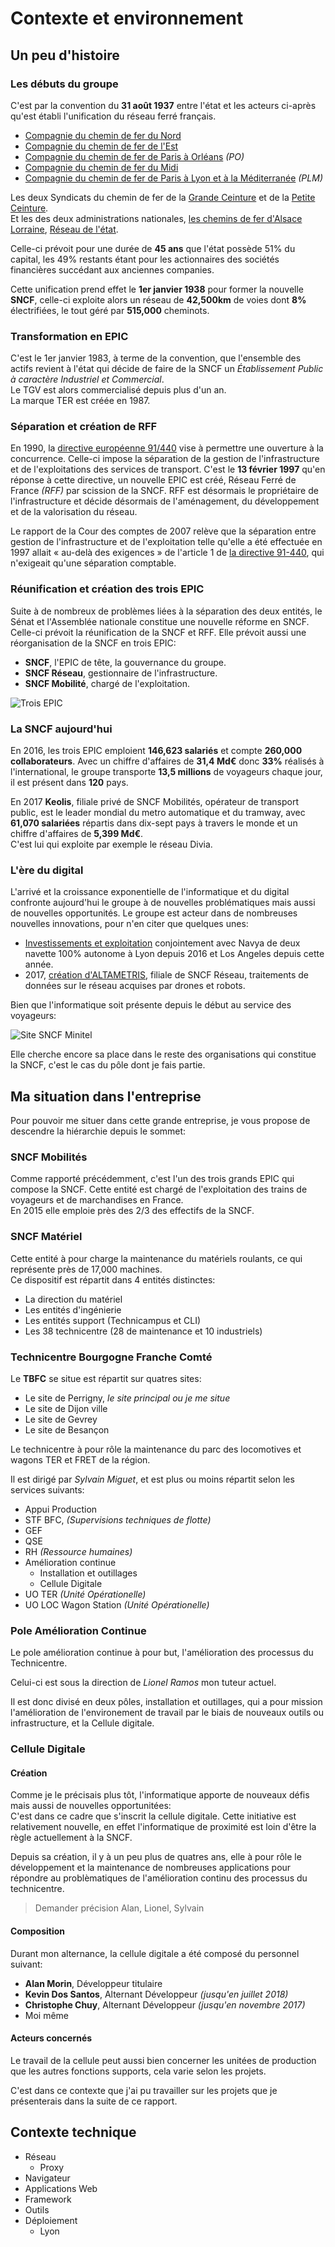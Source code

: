# Contexte et environnement

## Un peu d'histoire

### Les débuts du groupe

C'est par la convention du **31 août 1937** entre l'état et les acteurs ci-après qu'est établi l'unification du réseau ferré français. 

- [Compagnie du chemin de fer du Nord][1]
- [Compagnie du chemin de fer de l'Est][2]
- [Compagnie du chemin de fer de Paris à Orléans][3] *(PO)*
- [Compagnie du chemin de fer du Midi][4]
- [Compagnie du chemin de fer de Paris à Lyon et à la Méditerranée][5] *(PLM)*  

Les deux Syndicats du chemin de fer de la [Grande Ceinture][6] et de la [Petite Ceinture][7].  
Et les des deux administrations nationales, [les chemins de fer d'Alsace Lorraine](https://fr.wikipedia.org/wiki/Administration_des_chemins_de_fer_d%27Alsace_et_de_Lorraine), [Réseau de l'état](https://fr.wikipedia.org/wiki/Administration_des_chemins_de_fer_de_l%27%C3%89tat).

Celle-ci prévoit pour une durée de **45 ans** que l'état possède 51% du capital, les 49% restants étant pour les actionnaires des sociétés financières succédant aux anciennes companies.

Cette unification prend effet le **1er janvier 1938** pour former la nouvelle **SNCF**, celle-ci exploite alors un réseau de **42,500km** de voies dont **8%** électrifiées, le tout géré par **515,000** cheminots.

### Transformation en EPIC

C'est le 1er janvier 1983, à terme de la convention, que l'ensemble des actifs revient à l'état qui décide de faire de la SNCF un *Établissement Public à caractère Industriel et Commercial*.  
Le TGV est alors commercialisé depuis plus d'un an.  
La marque TER est créée en 1987.  

### Séparation et création de RFF

En 1990, la [directive européenne 91/440](https://fr.wikipedia.org/wiki/Directive_relative_au_d%C3%A9veloppement_de_chemins_de_fer_communautaires) vise à permettre une ouverture à la concurrence. Celle-ci impose la séparation de la gestion de l'infrastructure et de l'exploitations des services de transport.
C'est le **13 février 1997** qu'en réponse à cette directive, un nouvelle EPIC est créé, Réseau Ferré de France *(RFF)* par scission de la SNCF. RFF est désormais le propriétaire de l'infrastructure et décide désormais de l'aménagement, du développement et de la valorisation du réseau.  

Le rapport de la Cour des comptes de 2007 relève que la séparation entre gestion de l'infrastructure et de l'exploitation telle qu'elle a été effectuée en 1997 allait « au-delà des exigences » de l'article 1 de [la directive 91-440](https://fr.wikipedia.org/wiki/Directive_relative_au_d%C3%A9veloppement_de_chemins_de_fer_communautaires), qui n'exigeait qu'une séparation comptable.

### Réunification et création des trois EPIC

Suite à de nombreux de problèmes liées à la séparation des deux entités, le Sénat et l'Assemblée nationale constitue une nouvelle réforme en SNCF. Celle-ci prévoit la réunification de la SNCF et RFF. Elle prévoit aussi une réorganisation de la SNCF en trois EPIC:

- **SNCF**, l'EPIC de tête, la gouvernance du groupe.
- **SNCF Réseau**, gestionnaire de l'infrastructure.
- **SNCF Mobilité**, chargé de l'exploitation.

![Trois EPIC](./assets/sncf-epic.png)

### La SNCF aujourd'hui

En 2016, les trois EPIC emploient **146,623 salariés** et compte **260,000 collaborateurs**. Avec un chiffre d'affaires de **31,4 Md€** donc **33%** réalisés à l'international, le groupe transporte **13,5 millions** de voyageurs chaque jour, il est présent dans **120** pays.

En 2017 **Keolis**, filiale privé de SNCF Mobilités, opérateur de transport public, est le leader mondial du metro automatique et du tramway, avec **61,070 salariées** répartis dans dix-sept pays à travers le monde et un chiffre d'affaires de **5,399 Md€**.  
C'est lui qui exploite par exemple le réseau Divia.  

### L'ère du digital

L'arrivé et la croissance exponentielle de l'informatique et du digital confronte aujourd'hui le groupe à de nouvelles problématiques mais aussi de nouvelles opportunités.
Le groupe est acteur dans de nombreuses nouvelles innovations, pour n'en citer que quelques unes:

- [Investissements et exploitation](https://www.usine-digitale.fr/article/keolis-et-valeo-misent-sur-la-navette-autonome-navya-leve-30-millions-d-euros.N449887) conjointement avec Navya de deux navette 100% autonome à Lyon depuis 2016 et Los Angeles depuis cette année.
- 2017, [création d'ALTAMETRIS](https://www.sncf-reseau.fr/fr/actualite/institutionnel/lancement-de-la-filiale-drones-sncf-reseau-altametris), filiale de SNCF Réseau, traitements de données sur le réseau acquises par drones et robots.

Bien que l'informatique soit présente depuis le début au service des voyageurs:

![Site SNCF Minitel](../assets/sncf-minitel.jpg)

Elle cherche encore sa place dans le reste des organisations qui constitue la SNCF, c'est le cas du pôle dont je fais partie.

## Ma situation dans l'entreprise

Pour pouvoir me situer dans cette grande entreprise, je vous propose de descendre la hiérarchie depuis le sommet:

### SNCF Mobilités

Comme rapporté précédemment, c'est l'un des trois grands EPIC qui compose la SNCF.
Cette entité est chargé de l'exploitation des trains de voyageurs et de marchandises en France.  
En 2015 elle emploie près des 2/3 des effectifs de la SNCF.

### SNCF Matériel

Cette entité à pour charge la maintenance du matériels roulants, ce qui représente près de 17,000 machines.  
Ce dispositif est répartit dans 4 entités distinctes:

- La direction du matériel
- Les entités d'ingénierie
- Les entités support (Technicampus et CLI)
- Les 38 technicentre (28 de maintenance et 10 industriels)

### Technicentre Bourgogne Franche Comté

Le **TBFC** se situe est répartit sur quatres sites:

- Le site de Perrigny, *le site principal ou je me situe*
- Le site de Dijon ville
- Le site de Gevrey
- Le site de Besançon

Le technicentre à pour rôle la maintenance du parc des locomotives et wagons TER et FRET de la région.  

Il est dirigé par *Sylvain Miguet*, et est plus ou moins répartit selon les services suivants:

- Appui Production
- STF BFC, *(Supervisions techniques de flotte)*
- GEF
- QSE
- RH *(Ressource humaines)*
- Amélioration continue
  - Installation et outillages
  - Cellule Digitale
- UO TER *(Unité Opérationelle)*
- UO LOC Wagon Station *(Unité Opérationelle)*

### Pole Amélioration Continue

Le pole amélioration continue à pour but, l'amélioration des processus du Technicentre.  

Celui-ci est sous la direction de *Lionel Ramos* mon tuteur actuel.

Il est donc divisé en deux pôles, installation et outillages, qui a pour mission l'amélioration de l'environement de travail par le biais de nouveaux outils ou infrastructure, et la Cellule digitale.

### Cellule Digitale

#### Création

Comme je le précisais plus tôt, l'informatique apporte de nouveaux défis mais aussi de nouvelles opportunitées:  
C'est dans ce cadre que s'inscrit la cellule digitale. Cette initiative est relativement nouvelle, en effet l'informatique de proximité est loin d'être la règle actuellement à la SNCF.

Depuis sa création, il y à un peu plus de quatres ans, elle à pour rôle le développement et la maintenance de nombreuses applications pour répondre au problèmatiques de l'amélioration continu des processus du technicentre.

> Demander précision Alan, Lionel, Sylvain

#### Composition

Durant mon alternance, la cellule digitale a été composé du personnel suivant:

- **Alan Morin**, Développeur titulaire
- **Kevin Dos Santos**, Alternant Développeur *(jusqu'en juillet 2018)*
- **Christophe Chuy**, Alternant Développeur *(jusqu'en novembre 2017)*
- Moi même  

#### Acteurs concernés

Le travail de la cellule peut aussi bien concerner les unitées de production que les autres fonctions supports, cela varie selon les projets.  

C'est dans ce contexte que j'ai pu travailler sur les projets que je présenterais dans la suite de ce rapport.

## Contexte technique

- Réseau  
  - Proxy
- Navigateur  
- Applications Web  
- Framework  
- Outils  
- Déploiement 
  - Lyon  


[1]: https://fr.wikipedia.org/wiki/Compagnie_des_chemins_de_fer_du_Nord
[2]: https://fr.wikipedia.org/wiki/Compagnie_des_chemins_de_fer_de_l%27Est
[3]: https://fr.wikipedia.org/wiki/Compagnie_du_chemin_de_fer_de_Paris_%C3%A0_Orl%C3%A9ans
[4]: https://fr.wikipedia.org/wiki/Compagnie_des_chemins_de_fer_du_Midi_et_du_Canal_lat%C3%A9ral_%C3%A0_la_Garonne
[5]: https://fr.wikipedia.org/wiki/Compagnie_des_chemins_de_fer_de_Paris_%C3%A0_Lyon_et_%C3%A0_la_M%C3%A9diterran%C3%A9e
[6]: https://fr.wikipedia.org/wiki/Ligne_de_la_grande_ceinture_de_Paris
[7]: https://fr.wikipedia.org/wiki/Ligne_de_Petite_Ceinture
